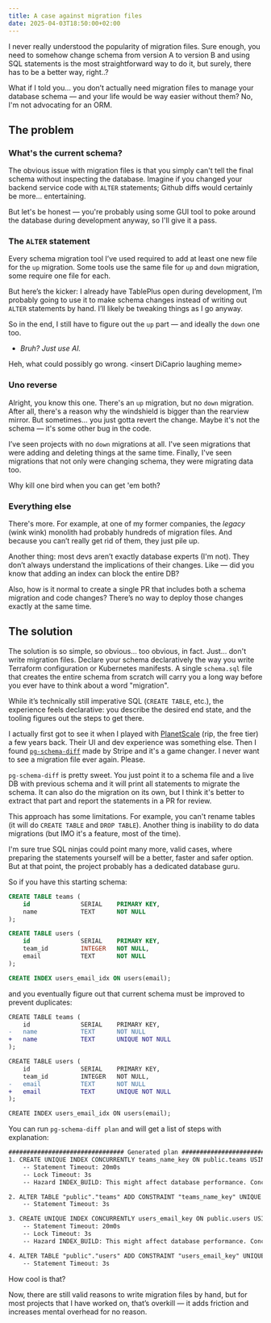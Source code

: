 ```yaml
---
title: A case against migration files
date: 2025-04-03T18:50:00+02:00
---
```


I never really understood the popularity of migration files. Sure enough, you need to somehow change schema from version A to version B and using SQL statements is the most straightforward way to do it, but surely, there has to be a better way, right..?

What if I told you... you don’t actually need migration files to manage your database schema — and your life would be way easier without them? No, I'm not advocating for an ORM.

## The problem

### What's the current schema?

The obvious issue with migration files is that you simply can't tell the final schema without inspecting the database. Imagine if you changed your backend service code with `ALTER` statements; Github diffs would certainly be more... entertaining.

But let's be honest — you're probably using some GUI tool to poke around the database during development anyway, so I'll give it a pass.

### The `ALTER` statement

Every schema migration tool I’ve used required to add at least one new file for the `up` migration. Some tools use the same file for `up` and `down` migration, some require one file for each.

But here’s the kicker: I already have TablePlus open during development, I’m probably going to use it to make schema changes instead of writing out `ALTER` statements by hand. I’ll likely be tweaking things as I go anyway.

So in the end, I still have to figure out the `up` part — and ideally the `down` one too.

- _Bruh? Just use AI._

Heh, what could possibly go wrong. &lt;insert DiCaprio laughing meme&gt;

### Uno reverse

Alright, you know this one. There's an `up` migration, but no `down` migration. After all, there's a reason why the windshield is bigger than the rearview mirror. But sometimes... you just gotta revert the change. Maybe it's not the schema — it's some other bug in the code.

I’ve seen projects with no `down` migrations at all. I've seen migrations that were adding and deleting things at the same time. Finally, I've seen migrations that not only were changing schema, they were migrating data too.

Why kill one bird when you can get 'em both?

### Everything else

There's more. For example, at one of my former companies, the _legacy_ (wink wink) monolith had probably hundreds of migration files. And because you can’t really get rid of them, they just pile up.

Another thing: most devs aren’t exactly database experts (I'm not). They don’t always understand the implications of their changes. Like — did you know that adding an index can block the entire DB?

Also, how is it normal to create a single PR that includes both a schema migration and code changes? There’s no way to deploy those changes exactly at the same time.

## The solution

The solution is so simple, so obvious... too obvious, in fact. Just... don't write migration files. Declare your schema declaratively the way you write Terraform configuration or Kubernetes manifests. A single `schema.sql` file that creates the entire schema from scratch will carry you a long way before you ever have to think about a word "migration".

While it’s technically still imperative SQL (`CREATE TABLE`, etc.), the experience feels declarative: you describe the desired end state, and the tooling figures out the steps to get there.

I actually first got to see it when I played with [PlanetScale](https://planetscale.com/docs/concepts/deploy-requests) (rip, the free tier) a few years back. Their UI and dev experience was something else. Then I found [`pg-schema-diff`](https://github.com/stripe/pg-schema-diff) made by Stripe and it's a game changer. I never want to see a migration file ever again. Please.

`pg-schema-diff` is pretty sweet. You just point it to a schema file and a live DB with previous schema and it will print all statements to migrate the schema. It can also do the migration on its own, but I think it's better to extract that part and report the statements in a PR for review.

This approach has some limitations. For example, you can't rename tables (it will do `CREATE TABLE` and `DROP TABLE`). Another thing is inability to do data migrations (but IMO it's a feature, most of the time).

I'm sure true SQL ninjas could point many more, valid cases, where preparing the statements yourself will be a better, faster and safer option. But at that point, the project probably has a dedicated database guru.

So if you have this starting schema:

```sql
CREATE TABLE teams (
    id              SERIAL    PRIMARY KEY,
    name            TEXT      NOT NULL
);

CREATE TABLE users (
    id              SERIAL    PRIMARY KEY,
    team_id         INTEGER   NOT NULL,
    email           TEXT      NOT NULL
);

CREATE INDEX users_email_idx ON users(email);
```

and you eventually figure out that current schema must be improved to prevent duplicates:

```diff
CREATE TABLE teams (
    id              SERIAL    PRIMARY KEY,
-   name            TEXT      NOT NULL
+   name            TEXT      UNIQUE NOT NULL
);

CREATE TABLE users (
    id              SERIAL    PRIMARY KEY,
    team_id         INTEGER   NOT NULL,
-   email           TEXT      NOT NULL
+   email           TEXT      UNIQUE NOT NULL
);

CREATE INDEX users_email_idx ON users(email);
```

You can run `pg-schema-diff plan` and will get a list of steps with explanation:

```txt
################################ Generated plan ################################
1. CREATE UNIQUE INDEX CONCURRENTLY teams_name_key ON public.teams USING btree (name);
	-- Statement Timeout: 20m0s
	-- Lock Timeout: 3s
	-- Hazard INDEX_BUILD: This might affect database performance. Concurrent index builds require a non-trivial amount of CPU, potentially affecting database performance. They also can take a while but do not lock out writes.

2. ALTER TABLE "public"."teams" ADD CONSTRAINT "teams_name_key" UNIQUE USING INDEX "teams_name_key";
	-- Statement Timeout: 3s

3. CREATE UNIQUE INDEX CONCURRENTLY users_email_key ON public.users USING btree (email);
	-- Statement Timeout: 20m0s
	-- Lock Timeout: 3s
	-- Hazard INDEX_BUILD: This might affect database performance. Concurrent index builds require a non-trivial amount of CPU, potentially affecting database performance. They also can take a while but do not lock out writes.

4. ALTER TABLE "public"."users" ADD CONSTRAINT "users_email_key" UNIQUE USING INDEX "users_email_key";
	-- Statement Timeout: 3s
```

How cool is that?

Now, there are still valid reasons to write migration files by hand, but for most projects that I have worked on, that’s overkill — it adds friction and increases mental overhead for no reason.
